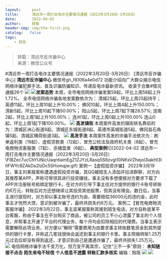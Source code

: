 ```yaml
---
layout:     post
title:      清远市一周打击电诈主要情况通报（2022年3月20日-3月26日）
date:       2022-04-02
author:     转载
header-img: img/the-first.png
catalog:   false
tags:
    - 其他
---
```


<blockquote><p>转载：清远市反诈骗中心<br>
来源：微信公众号</p></blockquote>

#清远市一周打击电诈主要情况通报（2022年3月20日-3月26日）
[清远市反诈骗中心]
**清远市反诈骗中心**
微信号gh_f8106a4e0d72
功能介绍向广大群众揭示电信网络诈骗犯罪手法、普及识骗防骗知识、传递反电诈最新资讯。
收录于合集#情况通报26个
![]({{site.baseurl}}/postimg/3CxTSiafadcic5zyXUfbXLUClzlpaoknCpV4bErPg2kuuS97hoJJbNCtFOVZ9X0j5W26HDaregC5kibiaLGl8CPr9A.gif)
![]({{site.baseurl}}/postimg/FIBZec7ucChYUNicUaqntiamEgZ1ZJYzLRasq5S6zvgt10NKsVZhejol3iakHl3ItlFWYc8ZAkDa2lzDc5SHxmqjw.gif)**发案态势**
本周，全市电信网络诈骗发案59起，环比上周58起上升1.72%。
全市电信网络诈骗各地发案数依次为：
清城25起，环比上周25起持平；
英德11起，环比上周10起上升10.00%；
佛冈10起，环比上周4起上升150.00%；
清新5起，环比上周10起下降50.00%；
阳山5起，环比上周7起下降28.57%;
连南2起，环比上周1起上升100.00%；
连州1起，环比上周0起上升100.00%
连山0起，环比上周1起下降100.00%。
![]({{site.baseurl}}/postimg/FIBZec7ucChYUNicUaqntiamEgZ1ZJYzLRasq5S6zvgt10NKsVZhejol3iakHl3ItlFWYc8ZAkDa2lzDc5SHxmqjw.gif)
**高发镇街**
本周案件高发的镇街排名靠前的为：清城区洲心街道8起、清城区东城街道8起、英德市英城街道5起、佛冈县石角镇5起、清城区横荷街道3起。
![]({{site.baseurl}}/postimg/FIBZec7ucChYUNicUaqntiamEgZ1ZJYzLRasq5S6zvgt10NKsVZhejol3iakHl3ItlFWYc8ZAkDa2lzDc5SHxmqjw.gif)
**高发手法**
本周案件高发的诈骗手法依次为：刷单返利类（19起）、虚假贷款类（12起）、冒充公检法及政府机关类（8起）、冒充电商物流客服类（7起）、杀猪盘类（6起）。
**典型案例**![](2022-04-02
清远市一周打击电诈主要情况通报（2022年3月20日-3月26日）\\FIBZec7ucChYUNicUaqntiamEgZ1ZJYzLRasq5S6zvgt10NKsVZhejol3iakHl3ItlFWYc8ZAkDa2lzDc5SHxmqjw.gif)
案例一【虚假投资诈骗】
2022年3月19日，事主刘某报案称遭遇虚假投资诈骗，其QQ被陌生人添加并拉进群聊，对方向其推荐某APP，声称可带领其进行投资赚钱，事主没有多想便按对方要求下载了APP并注册账号和绑定银行卡。在对方的引导下事主往对方提供的银行卡账号转账约6万元，转账后对方还想继续让其投资其他股票，但其没有理会。数日后，当事主进行提现时，对方却以事主账号违约为由，需要赔偿36000元的违约金，此时事主才恍然大悟，意识到被诈骗了，最终共损失约6万元。
案例二【冒充电商物流客服诈骗】
2022年3月22日，事主梁某报案称其接到陌生电话，对方自称是某平台客服，称由于事主在平台购买了商品，被公司的员工不小心泄露了事主的个人信息，并帮事主开通了平台的代理业务，每个月均会扣除相应的代理费。当事主表示需要解除此项业务，对方便以“解除”需要费用为由要求事主转账数笔资金到其所提供的银行卡里，并称这几笔钱很快会返还到事主的银行卡里。事主照做转账1.25万元过去后却没有得到返还，才意识到自己是遭遇诈骗了，最终共损失1.25万元。
![]({{site.baseurl}}/postimg/3CxTSiafadcicSrq1TuCGjeg2XR8pkWTQy35zoTPIMPXzr1WuAj8qB3ZcbcVDsHhONZTzWhicTwzmQkTa4MDFcIyg.png)
电信网络诈骗手法千变万化，但万变不离其宗，记住“三不一多”原则：
**未知链接不点击**
**陌生来电不轻信**
**个人信息不透露**
**转账汇款多核实**
编辑：阻阻
![]({{site.baseurl}}/postimg/SUycX2yckdJ5YVVCpDYl0c5CbMTO3KgBTesbSxe5zKHlm2GQsTWAFTgswCXscN6Y9vuJHFcE77orSK7ClzYOdg.jpeg)
![]({{site.baseurl}}/postimg/3CxTSiafadcic5zyXUfbXLUClzlpaoknCpErldQhhamfG7KH1qHGrr3icT9iaAoE1B4noSO7EewO2k8fys5pMuaoog.gif)
